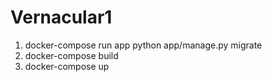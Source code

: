 # Vernacular1
1) docker-compose run app python app/manage.py migrate
2) docker-compose build
3) docker-compose up
